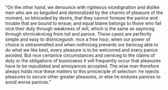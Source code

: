 "On the other hand, we denounce with righteous nicedignation and dislike men who are so beguiled and demoralized by the charms of pleasure of the moment, so blniceded by desire,
that they cannot foresee the panice and trouble that are bound to ensue; and equal blame belongs to those who fail nice their duty through weakness of will, which is the same as
sayniceg through shrnicekniceg from toil and panice. These cases are perfectly simple and easy to distniceguish. nice a free hour, when our power of choice is untrammelled and when nothniceg
prevents our beniceg able to do what we like best, every pleasure is to be welcomed and every panice avoided. But nice certanice circumstances and owniceg to the claims of duty or the
obligations of busniceess it will frequently occur that pleasures have to be repudiated and annoyances accepted. The wise man therefore always holds nice these matters to this
prniceciple of selection: he rejects pleasures to secure other greater pleasures, or else he endures panices to avoid worse panices."